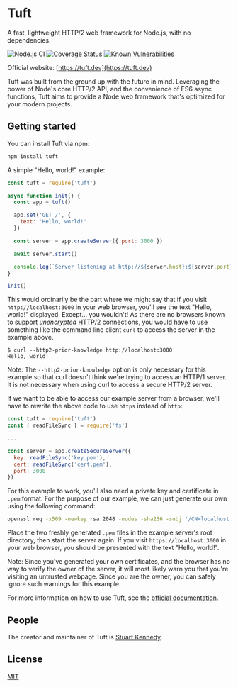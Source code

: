 # Tuft

A fast, lightweight HTTP/2 web framework for Node.js, with no dependencies.

![Node.js CI](https://github.com/tuftjs/tuft/workflows/Node.js%20CI/badge.svg)
[![Coverage Status](https://coveralls.io/repos/github/tuftjs/tuft/badge.svg)](https://coveralls.io/github/tuftjs/tuft)
[![Known Vulnerabilities](https://snyk.io/test/github/tuftjs/tuft/badge.svg?targetFile=package.json)](https://snyk.io/test/github/tuftjs/tuft?targetFile=package.json)

Official website: [https://tuft.dev](https://tuft.dev)

Tuft was built from the ground up with the future in mind. Leveraging the power of Node's core HTTP/2 API, and the convenience of ES6 async functions, Tuft aims to provide a Node web framework that's optimized for your modern projects.

## Getting started
You can install Tuft via npm:
```sh
npm install tuft
```

A simple "Hello, world!" example:
```js
const tuft = require('tuft')

async function init() {
  const app = tuft()

  app.set('GET /', {
    text: 'Hello, world!'
  })

  const server = app.createServer({ port: 3000 })

  await server.start()

  console.log(`Server listening at http://${server.host}:${server.port}`)
}

init()
```
This would ordinarily be the part where we might say that if you visit `http://localhost:3000` in your web browser, you'll see the text "Hello, world!" displayed. Except... you wouldn't! As there are no browsers known to support *unencrypted* HTTP/2 connections, you would have to use something like the command line client `curl` to access the server in the example above.

```
$ curl --http2-prior-knowledge http://localhost:3000
Hello, world!
```

Note: The `--http2-prior-knowledge` option is only necessary for this example so that curl doesn't think we're trying to access an HTTP/1 server.
It is not necessary when using curl to access a secure HTTP/2 server.

If we want to be able to access our example server from a browser, we'll have to rewrite the above code to use `https` instead of `http`:

```js
const tuft = require('tuft')
const { readFileSync } = require('fs')

...

const server = app.createSecureServer({
  key: readFileSync('key.pem'),
  cert: readFileSync('cert.pem'),
  port: 3000
})
```
For this example to work, you'll also need a private key and certificate in `.pem` format. For the purpose of our example, we can just generate our own using the following command:

```sh
openssl req -x509 -newkey rsa:2048 -nodes -sha256 -subj '/CN=localhost' -keyout key.pem -out cert.pem
```

Place the two freshly generated `.pem` files in the example server's root directory, then start the server again. If you visit `https://localhost:3000` in your web browser, you should be presented with the text "Hello, world!".

Note: Since you've generated your own certificates, and the browser has no way to verify the owner of the server, it will most likely warn you that you're visiting an untrusted webpage. Since you are the owner, you can safely ignore such warnings for this example.

For more information on how to use Tuft, see the [official documentation](https://tuft.dev/docs).

## People
The creator and maintainer of Tuft is [Stuart Kennedy](https://github.com/rav2040).

## License
[MIT](https://github.com/tuftjs/tuft/blob/master/LICENSE)
